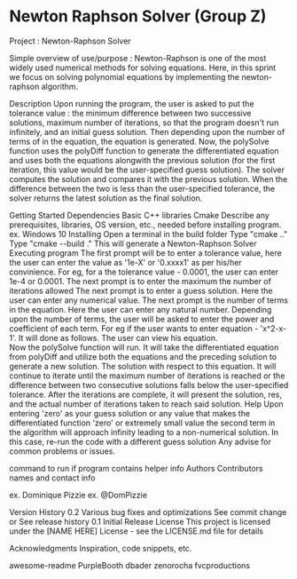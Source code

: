 # Newton Raphson Solver (Group Z)
Project : Newton-Raphson Solver

Simple overview of use/purpose : Newton-Raphson is one of the most widely used numerical methods for solving equations. Here, in this sprint we focus on solving polynomial equations by implementing the newton-raphson algorithm. 

Description
Upon running the program, the user is asked to put the tolerance value : the minimum difference between two successive solutions, maximum number of iterations, so that the program doesn't run infinitely, and an initial guess solution.
Then depending upon the number of terms of in the equation, the equation is generated. Now, the polySolve function uses the polyDiff function to generate the differentiated equation and uses both the equations alongwith the previous solution (for the first iteration, this value would be the user-specified guess solution). The solver computes the solution and compares it with the previous solution. When the difference between the two is less than the user-specified tolerance, the solver returns the latest solution as the final solution. 

Getting Started
Dependencies
Basic C++ libraries
Cmake 
Describe any prerequisites, libraries, OS version, etc., needed before installing program.
ex. Windows 10
Installing 
Open a terminal in the build folder
Type "cmake .."
Type "cmake --build ."
This will generate a Newton-Raphson Solver
Executing program
The first prompt will be to enter a tolerance value, here the user can enter the value as '1e-X' or '0.xxxx1' as per his/her convinience. For eg, for a the tolerance value - 0.0001, the user can enter 1e-4 or 0.0001.
The next prompt is to enter the maximum the number of iterations allowed
The next prompt is to enter a guess solution. Here the user can enter any numerical value.
The next prompt is the number of terms in the equation. Here the user can enter any natural number.
Depending upon the number of terms, the user will be asked to enter the power and coefficient of each term. For eg if the user wants to enter equation - 'x^2-x-1'. It will done as follows. The user can view his equation.  
Now the polySolve function will run. It will take the differentiated equation from polyDiff and utilize both the equations and the preceding solution to generate a new solution. The solution with respect to this equation. 
It will continue to iterate until the maximum number of iterations is reached or the difference between two consecutive solutions falls below the user-specified tolerance. 
After the iterations are complete, it will present the solution, res, and the actual number of iterations taken to reach said solution. 
Help
Upon entering 'zero' as your guess solution or any value that makes the differentiated function 'zero' or extremely small value the second term in the algorithm will approach infinity leading to a non-numerical solution. In this case, re-run the code with a different guess solution
Any advise for common problems or issues.

command to run if program contains helper info
Authors
Contributors names and contact info

ex. Dominique Pizzie
ex. @DomPizzie

Version History
0.2
Various bug fixes and optimizations
See commit change or See release history
0.1
Initial Release
License
This project is licensed under the [NAME HERE] License - see the LICENSE.md file for details

Acknowledgments
Inspiration, code snippets, etc.

awesome-readme
PurpleBooth
dbader
zenorocha
fvcproductions
